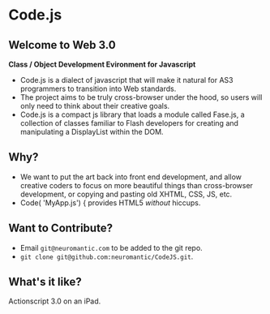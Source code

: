 # Code.js

## Welcome to Web 3.0


 
 **Class / Object Development Evironment for Javascript**
 
  * Code.js is a dialect of javascript that will make it natural for AS3 programmers to transition into Web standards.
  * The project aims to be truly cross-browser under the hood, so users will only need to think about their creative goals.
  * Code.js is a compact js library that loads a module called Fase.js, a collection of classes familiar to Flash developers for creating and manipulating a DisplayList within the DOM.
  
## Why?

  * We want to put the art back into front end development, and allow creative coders to focus on more beautiful things than cross-browser development, or copying and pasting old XHTML, CSS, JS, etc.
  * Code( 'MyApp.js') { provides HTML5 *without* hiccups.
  
## Want to Contribute?
  
  * Email `git@neuromantic.com` to be added to the git repo.
  * `git clone git@github.com:neuromantic/CodeJS.git`.
  
## What's it like?
 Actionscript 3.0 on an iPad.

